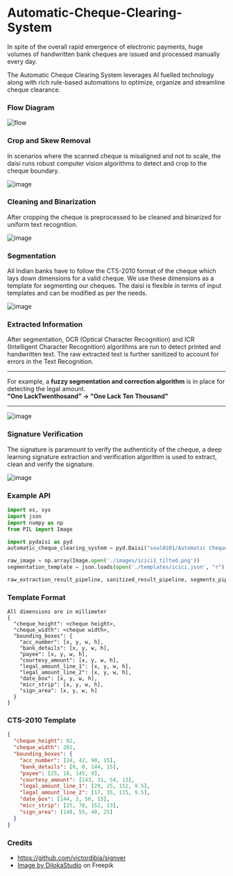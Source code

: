 # Automatic-Cheque-Clearing-System

In spite of the overall rapid emergence of electronic payments, huge volumes of handwritten bank cheques are issued and processed manually every day.

The Automatic Cheque Clearing System leverages AI fuelled technology along with rich rule-based automations to optimize, organize and streamline cheque clearance.

### Flow Diagram
![flow](https://user-images.githubusercontent.com/53980340/196203080-9c9c552a-dd04-4d8d-87d3-d36440b02430.png)

### Crop and Skew Removal 

In scenarios where the scanned cheque is misaligned and not to scale, the daisi runs robust computer vision algorithms to detect and crop to the cheque boundary. 

![image](https://user-images.githubusercontent.com/53980340/196203985-9debd44b-2589-4dc2-b57b-de72136b9549.png)

### Cleaning and Binarization
After cropping the cheque is preprocessed to be cleaned and binarized for uniform text recognition. 

![image](https://user-images.githubusercontent.com/53980340/196204386-01d0dbd5-1291-4b86-b669-097522755dfd.png)

### Segmentation
All Indian banks have to follow the CTS-2010 format of the cheque which lays down dimensions for a valid cheque. We use these dimensions as a template for segmenting our cheques.
The daisi is flexible in terms of input templates and can be modified as per the needs. 

![image](https://user-images.githubusercontent.com/53980340/196204727-1f7af578-f600-4dc4-9f0c-114772e0e7c2.png)

### Extracted Information
After segmentation, OCR (Optical Character Recognition) and ICR (Intelligent Character Recognition) algorithms are run to detect printed and handwritten text. 
The raw extracted text is further sanitized to account for errors in the Text Recognition. <br>
***
For example, a **fuzzy segmentation and correction algorithm** is in place for detecting the legal amount. <br>
**"One LackTwenthosand" -> "One Lack Ten Thousand"**
***

![image](https://user-images.githubusercontent.com/53980340/196206028-6cd1b0ce-0910-4a76-8cdd-6d29a076772d.png)

### Signature Verification
The signature is paramount to verify the authenticity of the cheque, a deep learning signature extraction and verification algorithm is used to extract, clean and 
verify the signature. 

![image](https://user-images.githubusercontent.com/53980340/196206804-d6bd5348-0644-4b1c-ae67-3d94ea6eba56.png)

### Example API
```python
import os, sys
import json
import numpy as np
from PIL import Image

import pydaisi as pyd
automatic_cheque_clearing_system = pyd.Daisi("soul0101/Automatic Cheque Clearing System")

raw_image = np.array(Image.open('./images/icici1_tilted.png'))
segmentation_template = json.loads(open('./templates/icici.json', "r").read())

raw_extraction_result_pipeline, sanitized_result_pipeline, segments_pipeline = automatic_cheque_clearing_system.cheque_verification_pipeline(raw_image, segmentation_template=segmentation_template).value
```

### Template Format
```
All dimensions are in millimeter
{
  "cheque_height": <cheque height>,
  "cheque_width": <cheque width>,
  "bounding_boxes": {
    "acc_number": [x, y, w, h],
    "bank_details": [x, y, w, h],
    "payee": [x, y, w, h],
    "courtesy_amount": [x, y, w, h],
    "legal_amount_line_1": [x, y, w, h],
    "legal_amount_line_2": [x, y, w, h],
    "date_box": [x, y, w, h],
    "micr_strip": [x, y, w, h],
    "sign_area": [x, y, w, h]
  }
}
```

### CTS-2010 Template

```json
{
  "cheque_height": 92,
  "cheque_width": 202,
  "bounding_boxes": {
    "acc_number": [24, 42, 90, 15],
    "bank_details": [0, 0, 144, 15],
    "payee": [25, 18, 145, 9],
    "courtesy_amount": [143, 31, 54, 13],
    "legal_amount_line_1": [29, 25, 152, 9.5],
    "legal_amount_line_2": [17, 35, 115, 9.5],
    "date_box": [144, 3, 56, 15],
    "micr_strip": [25, 78, 152, 13],
    "sign_area": [148, 55, 48, 25]
  }
}
```

### Credits
- https://github.com/victordibia/signver
- <a href="https://www.freepik.com/free-photo/hand-using-laptop-computer-with-virtual-screen-document-online-approve-paperless-quality-assurance-erp-management-concept_24755711.htm#query=document%20scanner&position=37&from_view=search&track=sph#position=37&query=document%20scanner">Image by DilokaStudio</a> on Freepik
